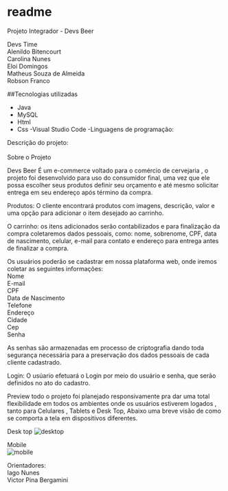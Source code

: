 # readme
Projeto Integrador - Devs Beer  

Devs Time <br>
Alenildo Bitencourt <br>
Carolina Nunes <br>
Eloi Domingos <br>
Matheus Souza de Almeida <br>
Robson Franco <br>

##Tecnologias utilizadas 
- Java 
- MySQL 
- Html
- Css
-Visual Studio Code
-Linguagens de programação:



Descrição do projeto: <br> <br>
Sobre o Projeto

Devs Beer É um e-commerce voltado para o comércio de cervejaria , o projeto foi desenvolvido para uso do consumidor final, uma vez que ele possa escolher seus produtos definir seu orçamento e até mesmo solicitar entrega em seu endereço após término da compra.

Produtos:
O cliente encontrará produtos com imagens, descrição, valor e uma opção para adicionar o item desejado ao carrinho.

O carrinho: os itens adicionados serão contabilizados e para finalização da compra coletaremos dados pessoais, como: nome, sobrenome, CPF, data de nascimento, celular, e-mail para contato e endereço para entrega antes de finalizar a compra.

 Os usuários poderão se cadastrar em nossa plataforma web, onde iremos coletar as seguintes informações:<br>
Nome<br>
E-mail<br>
CPF<br>
Data de Nascimento <br>
Telefone <br>
Endereço <br>
Cidade <br>
Cep<br>
Senha<br>

As senhas são armazenadas em processo de criptografia dando toda segurança necessária para a preservação dos dados pessoais de cada cliente cadastrado.

Login:
O usúario efetuará o Login por meio do usuário e senha, que serão definidos no ato do cadastro.


Preview
todo o projeto foi planejado responsivamente pra dar uma total flexibilidade em todos os ambientes onde os usuários estiverem logados , tanto para Celulares , Tablets e Desk Top, Abaixo uma breve visão de como se comporta a tela em dispositivos diferentes.

Desk top
![desktop](https://user-images.githubusercontent.com/104717975/193378685-03dafb63-0865-46d3-b1b3-ccab2dbfc9f5.PNG)<br>

Mobile <br>
![mobile](https://user-images.githubusercontent.com/104717975/193378702-e6c270a7-0ac7-4b6c-b926-bfbef519ea17.PNG)

Orientadores: <br>
Iago Nunes <br>
Victor Pina Bergamini





